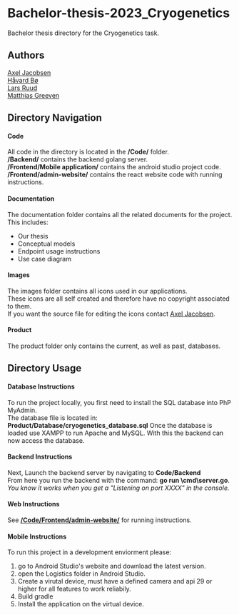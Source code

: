 # Bachelor-thesis-2023_Cryogenetics
Bachelor thesis directory for the Cryogenetics task. 
## Authors
[Axel Jacobsen](https://github.com/AxelJacobsen) <br>
[Håvard Bø](https://github.com/Haavbo) <br>
[Lars Ruud](https://github.com/Thefantasticbagle) <br>
[Matthias Greeven](https://github.com/TheGrevling)

## Directory Navigation
#### Code
All code in the directory is located in the **/Code/** folder. <br>
**/Backend/** contains the backend golang server. <br>
**/Frontend/Mobile application/** contains the android studio project code. <br>
**/Frontend/admin-website/** contains the react website code with running instructions.
#### Documentation
The documentation folder contains all the related documents for the project. This includes:
* Our thesis
* Conceptual models
* Endpoint usage instructions
* Use case diagram
#### Images
The images folder contains all icons used in our applications. <br>
These icons are all self created and therefore have no copyright associated to them. <br>
If you want the source file for editing the icons contact [Axel Jacobsen](https://github.com/AxelJacobsen). <br>
#### Product
The product folder only contains the current, as well as past, databases.

## Directory Usage
#### Database Instructions
To run the project locally, you first need to install the SQL database into PhP MyAdmin. <br>
The database file is located in: **Product/Database/cryogenetics_database.sql**
Once the database is loaded use XAMPP to run Apache and MySQL. With this the backend can now access the database. <br>
#### Backend Instructions
Next, Launch the backend server by navigating to **Code/Backend** <br>
From here you run the backend with the command: **go run \cmd\server.go**.<br> 
*You know it works when you get a "Listening on port XXXX" in the console.* <br>
#### Web Instructions
See [**/Code/Frontend/admin-website/**](Code/Frontend/admin-website/README.md) for running instructions.
#### Mobile Instructions
To run this project in a development enviorment please: <br>
1. go to Android Studio's website and download the latest version. <br>
2. open the Logistics folder in Android Studio.
3. Create a virutal device, must have a defined camera and api 29 or higher for all features to work reliabily.
4. Build gradle
5. Install the application on the virtual device.

